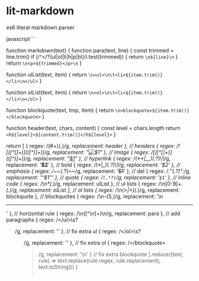 # lit-markdown
es6 literal markdown parser

javascript```

function markdown(text) {
  function para(text, line) {
    const trimmed = line.trim()
    if (/^<\/?(ul|ol|li|h|p|bl)/i.test(trimmed)) {
      return `\n${line}\n`
    }
    return `\n<p>${trimmed}</p>\n`
  }

  function ulList(text, item) {
    return `\n<ul>\n\t<li>${item.trim()}</li>\n</ul>`
  }

  function olList(text, item) {
    return `\n<ol>\n\t<li>${item.trim()}</li>\n</ol>`
  }

  function blockquote(text, tmp, item) {
    return `\n<blockquote>${item.trim()}</blockquote>`
  }

  function header(text, chars, content) {
    const level = chars.length
    return `<h${level}>${content.trim()}</h${level}>`
  }

  return [
    { regex: /(#+)(.*)/g, replacement: header }, // headers
    { regex: /!\[([^\[]+)\]\(([^\)]+)\)/g, replacement: "<img src='$2' alt='$1'>" }, // image
    { regex: /\[([^\[]+)\]\(([^\)]+)\)/g, replacement: "<a href='$2'>$1</a>" }, // hyperlink
    { regex: /(\*\*|__)(.*?)\1/g, replacement: '<strong>$2</strong>' }, // bold
    { regex: /(\*|_)(.*?)\1/g, replacement: '<em>$2</em>' }, // emphasis
    { regex: /\~\~(.*?)\~\~/g, replacement: '<del>$1</del>' }, // del
    { regex: /\:\"(.*?)\"\:/g, replacement: '<q>$1</q>' }, // quote
    { regex: /`(.*?)`/g, replacement: '<code>$1</code>' }, // inline code
    { regex: /\n\*(.*)/g, replacement: ulList }, // ul lists
    { regex: /\n[0-9]+\.(.*)/g, replacement: olList }, // ol lists
    { regex: /\n(&gt;|\>)(.*)/g, replacement: blockquote }, // blockquotes
    { regex: /\n-{5,}/g, replacement: '\n<hr />' }, // horizontal rule
    { regex: /\n([^\n]+)\n/g, replacement: para }, // add paragraphs
    { regex: /<\/ul>\s?<ul>/g, replacement: '' }, // fix extra ul
    { regex: /<\/ol>\s?<ol>/g, replacement: '' }, // fix extra ol
    { regex: /<\/blockquote><blockquote>/g, replacement: '\n' } // fix extra blockquote
  ].reduce((text, rule) => text.replace(rule.regex, rule.replacement), text.toString())
}
```
